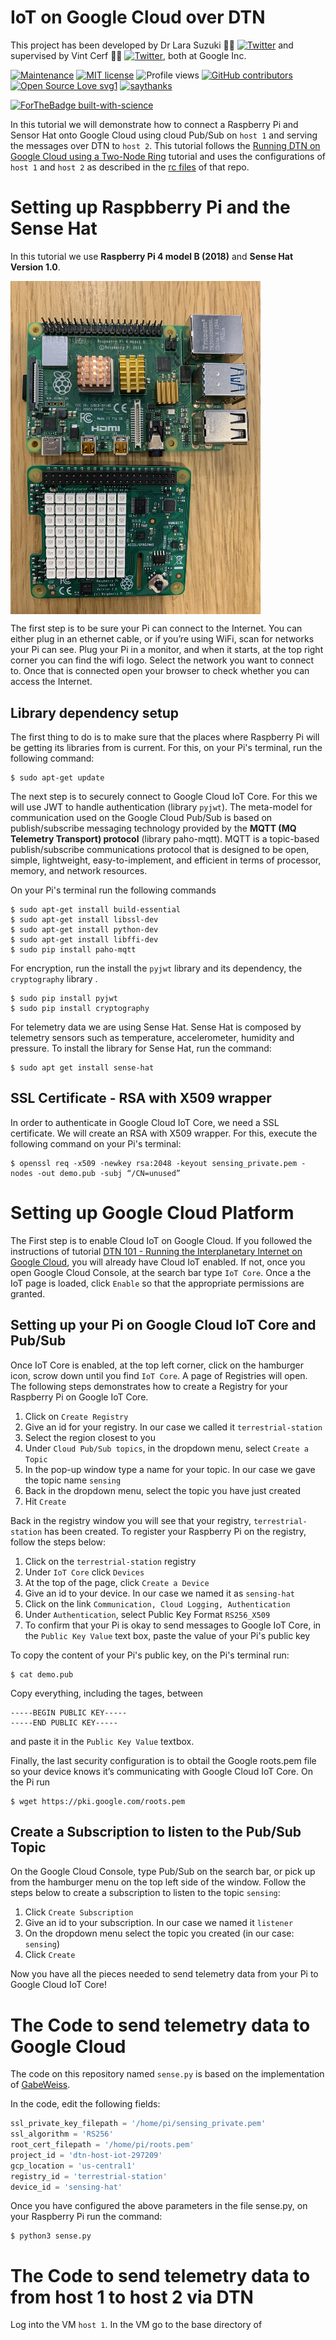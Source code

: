 # IoT on Google Cloud over DTN
This project has been developed by Dr Lara Suzuki :woman_technologist: [![Twitter](https://img.shields.io/twitter/url/https/twitter.com/larasuzuki.svg?style=social&label=Follow%20%40larasuzuki)](https://twitter.com/larasuzuki) and supervised by Vint Cerf :technologist: [![Twitter](https://img.shields.io/twitter/url/https/twitter.com/vgcerf.svg?style=social&label=Follow%20%40vgcerf)](https://twitter.com/vgcerf), both at Google Inc.

[![Maintenance](https://img.shields.io/badge/Maintained%3F-yes-green.svg)](https://GitHub.com/lasuzuki/StrapDown.js/graphs/commit-activity)
[![MIT license](https://img.shields.io/badge/License-MIT-blue.svg)](https://lbesson.mit-license.org/)
![Profile views](https://gpvc.arturio.dev/lasuzuki)
[![GitHub contributors](https://img.shields.io/github/contributors/Naereen/StrapDown.js.svg)](https://GitHub.com/lasuzuki/StrapDown.js/graphs/contributors/)
[![Open Source Love svg1](https://badges.frapsoft.com/os/v1/open-source.svg?v=103)](https://github.com/ellerbrock/open-source-badges/)
[![saythanks](https://img.shields.io/badge/say-thanks-ff69b4.svg)](https://saythanks.io/to/lasuzuki)

[![ForTheBadge built-with-science](http://ForTheBadge.com/images/badges/built-with-science.svg)](https://GitHub.com/lasuzuki/)

In this tutorial we will demonstrate how to connect a Raspberry Pi and Sensor Hat onto Google Cloud using cloud Pub/Sub on `host 1` and serving the messages over DTN to `host 2`. This tutorial follows the [Running DTN on Google Cloud using a Two-Node Ring](https://github.com/lasuzuki/dtn-gcp-2nodes) tutorial and uses the configurations of `host 1` and `host 2` as described in the [rc files](https://github.com/lasuzuki/dtn-gcp-2nodes/tree/main/rc%20files) of that repo.

# Setting up Raspbberry Pi and the Sense Hat
In this tutorial we use **Raspberry Pi 4 model B (2018)** and **Sense Hat Version 1.0**. 

<img src="https://github.com/lasuzuki/dtn-gcp-iot/blob/main/blob/raspberrypi.jpg" width=400 align=center>

The first step is to be sure your Pi can connect to the Internet. You can either plug in an ethernet cable, or if you’re using WiFi, scan for networks your Pi can see. Plug your Pi in a monitor, and when it starts, at the top right corner you can find the wifi logo. Select the network you want to connect to. Once that is connected open your browser to check whether you can access the Internet.

## Library dependency setup
The first thing to do is to make sure that the places where Raspberry Pi will be getting its libraries from is current. For this, on your Pi's terminal, run the following command:
````
$ sudo apt-get update
````
The next step is to securely connect to Google Cloud IoT Core. For this we will use JWT to handle authentication (library `pyjwt`). The meta-model for communication  used on the Google Cloud Pub/Sub is based on publish/subscribe messaging technology provided by the **MQTT (MQ Telemetry Transport) protocol** (library paho-mqtt). MQTT is a topic-based publish/subscribe communications protocol that is designed to be open, simple, lightweight, easy-to-implement, and  efficient in terms of processor, memory, and network resources.   

On your Pi's terminal run the following commands
````
$ sudo apt-get install build-essential
$ sudo apt-get install libssl-dev
$ sudo apt-get install python-dev
$ sudo apt-get install libffi-dev
$ sudo pip install paho-mqtt
````
For encryption, run the install the `pyjwt` library and its dependency, the `cryptography` library .
````
$ sudo pip install pyjwt
$ sudo pip install cryptography
````
For telemetry data we are using Sense Hat. Sense Hat is composed by telemetry sensors such as temperature, accelerometer, humidity and pressure. To install the library for Sense Hat, run the command:
````
$ sudo apt get install sense-hat
````
## SSL Certificate - RSA with X509 wrapper
In order to authenticate in Google Cloud IoT Core, we need a SSL certificate. We will create an RSA with X509 wrapper. For this, execute the following command on your Pi's terminal:

````
$ openssl req -x509 -newkey rsa:2048 -keyout sensing_private.pem -nodes -out demo.pub -subj “/CN=unused”
````

# Setting up Google Cloud Platform
The First step is to enable Cloud IoT on Google Cloud. If you followed the instructions of tutorial [DTN 101 - Running the Interplanetary Internet on Google Cloud](https://github.com/lasuzuki/dtn-gcp), you will already have Cloud IoT enabled. If not, once you open Google Cloud Console, at the search bar type `IoT Core`. Once a the IoT page is loaded, click `Enable` so that the appropriate permissions are granted.

## Setting up your Pi on Google Cloud IoT Core and Pub/Sub
Once IoT Core is enabled, at the top left corner, click on the hamburger icon, scrow down until you find `IoT Core`. A page of Registries will open. The following steps demonstrates how to create a Registry for your Raspberry Pi on Google IoT Core.
1. Click on `Create Registry`
2. Give an id for your registry. In our case we called it `terrestrial-station`
3. Select the region closest to you
4. Under `Cloud Pub/Sub topics`, in the dropdown menu, select `Create a Topic`
5. In the pop-up window type a name for your topic. In our case we gave the topic name `sensing`
6. Back in the dropdown menu, select the topic you have just created
7. Hit `Create`

Back in the registry window you will see that your registry, `terrestrial-station` has been created. To register your Raspberry Pi on the registry, follow the steps below:
1. Click on the `terrestrial-station` registry
2. Under `IoT Core` click `Devices`
3. At the top of the page, click `Create a Device`
4. Give an id to your device. In our case we named it as `sensing-hat`
5. Click on the link `Communication, Cloud Logging, Authentication`
6. Under `Authentication`, select Public Key Format `RS256_X509`
7. To confirm that your Pi is okay to send messages to Google IoT Core, in the `Public Key Value` text box, paste the value of your Pi's public key

To copy the content of your Pi's public key, on the Pi's terminal run:
````
$ cat demo.pub
````

Copy everything, including the tages, between 
````
-----BEGIN PUBLIC KEY-----
-----END PUBLIC KEY-----
````
and paste it in the `Public Key Value` textbox.

Finally, the last security configuration is to obtail the Google roots.pem file so your device knows it’s communicating with Google Cloud IoT Core. On the Pi run
````
$ wget https://pki.google.com/roots.pem
````

## Create a Subscription to listen to the Pub/Sub Topic
On the Google Cloud Console, type Pub/Sub on the search bar, or pick up from the hamburger menu on the top left side of the window. Follow the steps below to create a subscription to listen to the topic `sensing`:
1. Click `Create Subscription`
2. Give an id to your subscription. In our case we named it `listener`
3. On the dropdown menu select the topic you created (in our case: `sensing`)
4. Click `Create`

Now you have all the pieces needed to send telemetry data from your Pi to Google Cloud IoT Core!

# The Code to send telemetry data to Google Cloud

The code on this repository named `sense.py` is based on the implementation of [GabeWeiss](https://github.com/GabeWeiss/GCP_Quick_Starts). 

In the code, edit the following fields:

```python
ssl_private_key_filepath = '/home/pi/sensing_private.pem'
ssl_algorithm = 'RS256'
root_cert_filepath = '/home/pi/roots.pem'
project_id = 'dtn-host-iot-297209'
gcp_location = 'us-central1'
registry_id = 'terrestrial-station'
device_id = 'sensing-hat'
```

Once you have configured the above parameters in the file sense.py, on your Raspberry Pi run the command:
````
$ python3 sense.py
````
# The Code to send telemetry data to from host 1 to host 2 via DTN

Log into the VM `host 1`. In the VM go to the base directory of 

